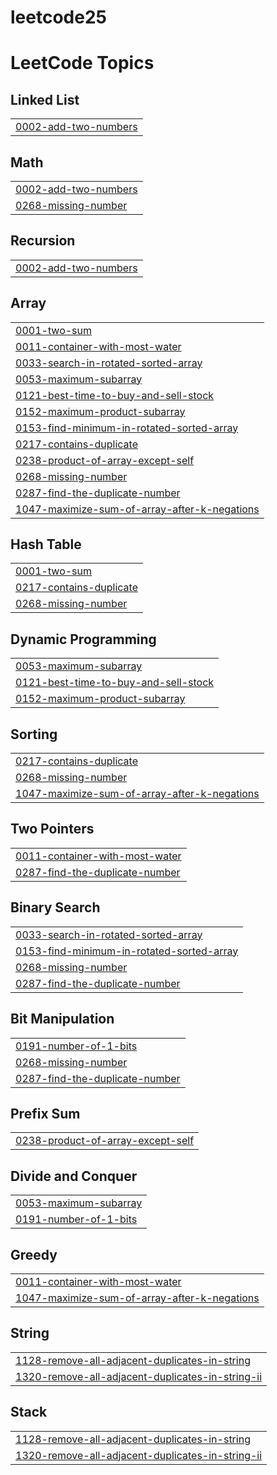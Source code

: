 # leetcode25
<!---LeetCode Topics Start-->
# LeetCode Topics
## Linked List
|  |
| ------- |
| [0002-add-two-numbers](https://github.com/Ajinkya-W/leetcode25/tree/master/0002-add-two-numbers) |
## Math
|  |
| ------- |
| [0002-add-two-numbers](https://github.com/Ajinkya-W/leetcode25/tree/master/0002-add-two-numbers) |
| [0268-missing-number](https://github.com/Ajinkya-W/leetcode25/tree/master/0268-missing-number) |
## Recursion
|  |
| ------- |
| [0002-add-two-numbers](https://github.com/Ajinkya-W/leetcode25/tree/master/0002-add-two-numbers) |
## Array
|  |
| ------- |
| [0001-two-sum](https://github.com/Ajinkya-W/leetcode25/tree/master/0001-two-sum) |
| [0011-container-with-most-water](https://github.com/Ajinkya-W/leetcode25/tree/master/0011-container-with-most-water) |
| [0033-search-in-rotated-sorted-array](https://github.com/Ajinkya-W/leetcode25/tree/master/0033-search-in-rotated-sorted-array) |
| [0053-maximum-subarray](https://github.com/Ajinkya-W/leetcode25/tree/master/0053-maximum-subarray) |
| [0121-best-time-to-buy-and-sell-stock](https://github.com/Ajinkya-W/leetcode25/tree/master/0121-best-time-to-buy-and-sell-stock) |
| [0152-maximum-product-subarray](https://github.com/Ajinkya-W/leetcode25/tree/master/0152-maximum-product-subarray) |
| [0153-find-minimum-in-rotated-sorted-array](https://github.com/Ajinkya-W/leetcode25/tree/master/0153-find-minimum-in-rotated-sorted-array) |
| [0217-contains-duplicate](https://github.com/Ajinkya-W/leetcode25/tree/master/0217-contains-duplicate) |
| [0238-product-of-array-except-self](https://github.com/Ajinkya-W/leetcode25/tree/master/0238-product-of-array-except-self) |
| [0268-missing-number](https://github.com/Ajinkya-W/leetcode25/tree/master/0268-missing-number) |
| [0287-find-the-duplicate-number](https://github.com/Ajinkya-W/leetcode25/tree/master/0287-find-the-duplicate-number) |
| [1047-maximize-sum-of-array-after-k-negations](https://github.com/Ajinkya-W/leetcode25/tree/master/1047-maximize-sum-of-array-after-k-negations) |
## Hash Table
|  |
| ------- |
| [0001-two-sum](https://github.com/Ajinkya-W/leetcode25/tree/master/0001-two-sum) |
| [0217-contains-duplicate](https://github.com/Ajinkya-W/leetcode25/tree/master/0217-contains-duplicate) |
| [0268-missing-number](https://github.com/Ajinkya-W/leetcode25/tree/master/0268-missing-number) |
## Dynamic Programming
|  |
| ------- |
| [0053-maximum-subarray](https://github.com/Ajinkya-W/leetcode25/tree/master/0053-maximum-subarray) |
| [0121-best-time-to-buy-and-sell-stock](https://github.com/Ajinkya-W/leetcode25/tree/master/0121-best-time-to-buy-and-sell-stock) |
| [0152-maximum-product-subarray](https://github.com/Ajinkya-W/leetcode25/tree/master/0152-maximum-product-subarray) |
## Sorting
|  |
| ------- |
| [0217-contains-duplicate](https://github.com/Ajinkya-W/leetcode25/tree/master/0217-contains-duplicate) |
| [0268-missing-number](https://github.com/Ajinkya-W/leetcode25/tree/master/0268-missing-number) |
| [1047-maximize-sum-of-array-after-k-negations](https://github.com/Ajinkya-W/leetcode25/tree/master/1047-maximize-sum-of-array-after-k-negations) |
## Two Pointers
|  |
| ------- |
| [0011-container-with-most-water](https://github.com/Ajinkya-W/leetcode25/tree/master/0011-container-with-most-water) |
| [0287-find-the-duplicate-number](https://github.com/Ajinkya-W/leetcode25/tree/master/0287-find-the-duplicate-number) |
## Binary Search
|  |
| ------- |
| [0033-search-in-rotated-sorted-array](https://github.com/Ajinkya-W/leetcode25/tree/master/0033-search-in-rotated-sorted-array) |
| [0153-find-minimum-in-rotated-sorted-array](https://github.com/Ajinkya-W/leetcode25/tree/master/0153-find-minimum-in-rotated-sorted-array) |
| [0268-missing-number](https://github.com/Ajinkya-W/leetcode25/tree/master/0268-missing-number) |
| [0287-find-the-duplicate-number](https://github.com/Ajinkya-W/leetcode25/tree/master/0287-find-the-duplicate-number) |
## Bit Manipulation
|  |
| ------- |
| [0191-number-of-1-bits](https://github.com/Ajinkya-W/leetcode25/tree/master/0191-number-of-1-bits) |
| [0268-missing-number](https://github.com/Ajinkya-W/leetcode25/tree/master/0268-missing-number) |
| [0287-find-the-duplicate-number](https://github.com/Ajinkya-W/leetcode25/tree/master/0287-find-the-duplicate-number) |
## Prefix Sum
|  |
| ------- |
| [0238-product-of-array-except-self](https://github.com/Ajinkya-W/leetcode25/tree/master/0238-product-of-array-except-self) |
## Divide and Conquer
|  |
| ------- |
| [0053-maximum-subarray](https://github.com/Ajinkya-W/leetcode25/tree/master/0053-maximum-subarray) |
| [0191-number-of-1-bits](https://github.com/Ajinkya-W/leetcode25/tree/master/0191-number-of-1-bits) |
## Greedy
|  |
| ------- |
| [0011-container-with-most-water](https://github.com/Ajinkya-W/leetcode25/tree/master/0011-container-with-most-water) |
| [1047-maximize-sum-of-array-after-k-negations](https://github.com/Ajinkya-W/leetcode25/tree/master/1047-maximize-sum-of-array-after-k-negations) |
## String
|  |
| ------- |
| [1128-remove-all-adjacent-duplicates-in-string](https://github.com/Ajinkya-W/leetcode25/tree/master/1128-remove-all-adjacent-duplicates-in-string) |
| [1320-remove-all-adjacent-duplicates-in-string-ii](https://github.com/Ajinkya-W/leetcode25/tree/master/1320-remove-all-adjacent-duplicates-in-string-ii) |
## Stack
|  |
| ------- |
| [1128-remove-all-adjacent-duplicates-in-string](https://github.com/Ajinkya-W/leetcode25/tree/master/1128-remove-all-adjacent-duplicates-in-string) |
| [1320-remove-all-adjacent-duplicates-in-string-ii](https://github.com/Ajinkya-W/leetcode25/tree/master/1320-remove-all-adjacent-duplicates-in-string-ii) |
<!---LeetCode Topics End-->